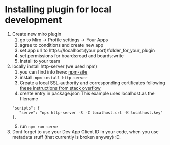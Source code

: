 # Installing plugin for local development

1. Create new miro plugin
   1. go to Miro -> Profile settings -> Your Apps
   2. agree to conditions and create new app
   3. set app url to https://localhost:(your port)/folder_for_your_plugin
   4. set permissions for boards:read and boards:write
   5. Install to your team
2. locally install http-server (we used npm)
   1. you can find info here: [npm-site]( )
   2. install: `npm install http-server`
   3. Create a local SSL-authority and corresponding certificates following [these instructions from stack overflow](https://stackoverflow.com/questions/7580508/getting-chrome-to-accept-self-signed-localhost-certificate#answer-60516812)
   4. create entry in package.json 
   This example uses localhost as the filename
   ```
   "scripts": {
      "serve": "npx http-server -S -C localhost.crt -K localhost.key"
   },
   ```
   5. run `npm run serve`
3. Dont forget to use your Dev App Client ID in your code, when you use metadata sruff (that currently is broken anyway) :D.